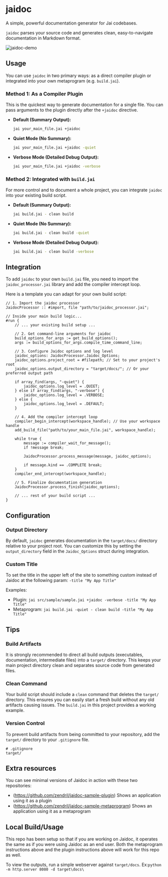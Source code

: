 # jaidoc

A simple, powerful documentation generator for Jai codebases.

`jaidoc` parses your source code and generates clean, easy-to-navigate documentation in Markdown format.

![jaidoc-demo](https://raw.githubusercontent.com/zendril/jaidoc-assets/refs/heads/main/docs/jaidoc-demo3.webp)

## Usage

You can use `jaidoc` in two primary ways: as a direct compiler plugin or integrated into your own metaprogram (e.g. `build.jai`).

### Method 1: As a Compiler Plugin

This is the quickest way to generate documentation for a single file. You can pass arguments to the plugin directly after the `+jaidoc` directive.

*   **Default (Summary Output):**
    ```bash
    jai your_main_file.jai +jaidoc
    ```

*   **Quiet Mode (No Summary):**
    ```bash
    jai your_main_file.jai +jaidoc -quiet
    ```

*   **Verbose Mode (Detailed Debug Output):**
    ```bash
    jai your_main_file.jai +jaidoc -verbose
    ```

### Method 2: Integrated with `build.jai`

For more control and to document a whole project, you can integrate `jaidoc` into your existing build script.

*   **Default (Summary Output):**
    ```bash
    jai build.jai - clean build
    ```

*   **Quiet Mode (No Summary):**
    ```bash
    jai build.jai - clean build -quiet
    ```

*   **Verbose Mode (Detailed Debug Output):**
    ```bash
    jai build.jai - clean build -verbose
    ```

## Integration

To add `jaidoc` to your own `build.jai` file, you need to import the `jaidoc_processor.jai` library and add the compiler intercept loop. 

Here is a template you can adapt for your own build script:

```jai
// 1. Import the jaidoc processor
JaidocProcessor :: #import, file "path/to/jaidoc_processor.jai";

// Inside your main build logic...
#run {
    // ... your existing build setup ...

    // 2. Get command-line arguments for jaidoc
    build_options_for_args := get_build_options();
    args := build_options_for_args.compile_time_command_line;

    // 3. Configure Jaidoc options and log level
    jaidoc_options: JaidocProcessor.Jaidoc_Options;
    jaidoc_options.project_root = #filepath; // Set to your project's root
    jaidoc_options.output_directory = "target/docs/"; // Or your preferred output path

    if array_find(args, "-quiet") {
        jaidoc_options.log_level = .QUIET;
    } else if array_find(args, "-verbose") {
        jaidoc_options.log_level = .VERBOSE;
    } else {
        jaidoc_options.log_level = .DEFAULT;
    }

    // 4. Add the compiler intercept loop
    compiler_begin_intercept(workspace_handle); // Use your workspace handle
    add_build_file("path/to/your_main_file.jai", workspace_handle);
    
    while true {
        message := compiler_wait_for_message();
        if !message break;

        JaidocProcessor.process_message(message, jaidoc_options);

        if message.kind == .COMPLETE break;
    }
    compiler_end_intercept(workspace_handle);

    // 5. Finalize documentation generation
    JaidocProcessor.process_finish(jaidoc_options);

    // ... rest of your build script ...
}
```

## Configuration

### Output Directory

By default, `jaidoc` generates documentation in the `target/docs/` directory relative to your project root. You can customize this by setting the `output_directory` field in the `Jaidoc_Options` struct during integration.

### Custom Title

To set the title in the upper left of the site to something custom instead of Jaidoc at the following param: `-title "My App Title"`

Examples:

- Plugin: `jai src/sample/sample.jai +jaidoc -verbose -title "My App Title"`
- Metaprogram: `jai build.jai -quiet - clean build -title "My App Title"`

## Tips

### Build Artifacts

It is strongly recommended to direct all build outputs (executables, documentation, intermediate files) into a `target/` directory. This keeps your main project directory clean and separates source code from generated files.

### Clean Command

Your build script should include a `clean` command that deletes the `target/` directory. This ensures you can easily start a fresh build without any old artifacts causing issues. The `build.jai` in this project provides a working example.

### Version Control

To prevent build artifacts from being committed to your repository, add the `target/` directory to your `.gitignore` file.

```
# .gitignore
target/
```

## Extra resources

You can see minimal versions of Jaidoc in action with these two repositories:

- (https://github.com/zendril/jaidoc-sample-plugin)
    Shows an application using it as a plugin
- (https://github.com/zendril/jaidoc-sample-metaprogram)
    Shows an application using it as a metaprogram

## Local Build/Usage

This repo has been setup so that if you are working on Jaidoc, it operates the same as if you were using Jaidoc as an end user. 
Both the metaprogram instructions above and the plugin instructions above will work for this repo as well.

To view the outputs, run a simple webserver against `target/docs`.
Ex:`python -m http.server 8080 -d target\docs\`